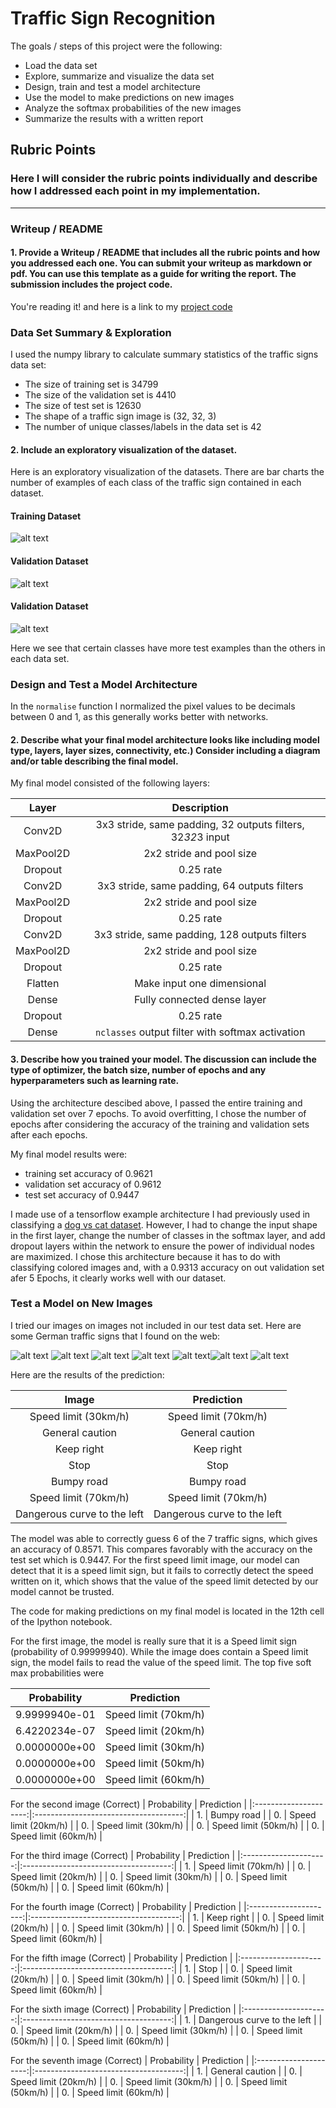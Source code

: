 # **Traffic Sign Recognition** 

The goals / steps of this project were the following:
* Load the data set
* Explore, summarize and visualize the data set
* Design, train and test a model architecture
* Use the model to make predictions on new images
* Analyze the softmax probabilities of the new images
* Summarize the results with a written report


[//]: # (Image References)

[image1]: ./distribution_images/bar1.png "train"
[image2]: ./distribution_images/bar2.png "test"
[image3]: ./distribution_images/bar3.png "valid"
[image4]: ./test_images/30mph.jpg "30mph"
[image6]: ./test_images/general_caution2.png "General Caution 2"
[image7]: ./test_images/keep_right.jpg "Keep Right"
[image8]: ./test_images/stop.jpg "Stop"
[image9]: ./test_images/bumpy_road.jpg "Bumpy Road"
[image10]: ./test_images/images.jpg "Images"
[image11]: ./test_images/curve.png "Curve"

## Rubric Points
### Here I will consider the rubric points individually and describe how I addressed each point in my implementation.

---
### Writeup / README

#### 1. Provide a Writeup / README that includes all the rubric points and how you addressed each one. You can submit your writeup as markdown or pdf. You can use this template as a guide for writing the report. The submission includes the project code.

You're reading it! and here is a link to my [project code](./Traffic_Sign_Classifier.ipynb)

### Data Set Summary & Exploration

I used the numpy library to calculate summary statistics of the traffic
signs data set:

* The size of training set is 34799
* The size of the validation set is 4410
* The size of test set is 12630
* The shape of a traffic sign image is (32, 32, 3)
* The number of unique classes/labels in the data set is 42

#### 2. Include an exploratory visualization of the dataset.

Here is an exploratory visualization of the datasets. There are bar charts the number of examples of each class of the traffic sign contained in each dataset.

#### Training Dataset

![alt text][image1]

#### Validation Dataset
![alt text][image3]

#### Validation Dataset
![alt text][image2]

Here we see that certain classes have more test examples than the others in each data set.

### Design and Test a Model Architecture

In the `normalise` function I normalized the pixel values to be decimals between 0 and 1, as this generally works better with networks.

#### 2. Describe what your final model architecture looks like including model type, layers, layer sizes, connectivity, etc.) Consider including a diagram and/or table describing the final model.

My final model consisted of the following layers:

| Layer         		|     Description	        					                | 
|:---------------------:|:-------------------------------------------------------------:| 
| Conv2D      	        | 3x3 stride, same padding, 32 outputs filters, 32*32*3 input 	|
| MaxPool2D      	    | 2x2 stride and pool size				                        |
| Dropout       	    | 0.25 rate                 									|
| Conv2D      	        | 3x3 stride, same padding, 64 outputs filters 	                |
| MaxPool2D      	    | 2x2 stride and pool size				                        |
| Dropout       	    | 0.25 rate                 									|
| Conv2D      	        | 3x3 stride, same padding, 128 outputs filters                 |
| MaxPool2D      	    | 2x2 stride and pool size				                        |
| Dropout       	    | 0.25 rate                 									|
| Flatten       		| Make input one dimensional        		    				|
| Dense 				| Fully connected dense layer           						|
| Dropout       	    | 0.25 rate                 									|
| Dense            		|  `nclasses` output filter with softmax activation				|
 


#### 3. Describe how you trained your model. The discussion can include the type of optimizer, the batch size, number of epochs and any hyperparameters such as learning rate.

Using the architecture descibed above, I passed the entire training and validation set over 7 epochs. To avoid overfitting, I chose the number of epochs after considering the accuracy of the training and validation sets after each epochs.

My final model results were:
* training set accuracy of 0.9621
* validation set accuracy of 0.9612
* test set accuracy of 0.9447

I made use of a tensorflow example architecture I had previously used in classifying a [dog vs cat dataset](https://colab.research.google.com/github/tensorflow/examples/blob/master/courses/udacity_intro_to_tensorflow_for_deep_learning/l05c01_dogs_vs_cats_without_augmentation.ipynb#scrollTo=wqtiIPRbG4FA). However, I had to change the input shape in the first layer, change the number of classes in the softmax layer, and add dropout layers within the network to ensure the power of individual nodes are maximized. I chose this architecture because it has to do with classifying colored images and, with a 0.9313 accuracy on out validation set afer 5 Epochs, it clearly works well with our dataset.
 

### Test a Model on New Images
I tried our images on images not included in our test data set. Here are some German traffic signs that I found on the web:

![alt text][image4] ![alt text][image6] 
![alt text][image7] ![alt text][image8]
![alt text][image9]![alt text][image10]
![alt text][image11]

Here are the results of the prediction:

| Image			             |     Prediction	        					| 
|:--------------------------:|:--------------------------------------------:| 
| Speed limit (30km/h) 	     | Speed limit (70km/h)  						|
| General caution            | General caution                              |
| Keep right			     | Keep right          							|
| Stop                       | Stop                                         |
| Bumpy road    		     | Bumpy road									|
| Speed limit (70km/h)	     | Speed limit (70km/h)			 				|
| Dangerous curve to the left| Dangerous curve to the left                  |

The model was able to correctly guess 6 of the 7 traffic signs, which gives an accuracy of 0.8571. This compares favorably with the accuracy on the test set which is 0.9447. For the first speed limit image, our model can detect that it is a speed limit sign, but it fails to correctly detect the speed written on it, which shows that the value of the speed limit detected by our model cannot be trusted.

The code for making predictions on my final model is located in the 12th cell of the Ipython notebook.

For the first image, the model is really sure that it is a Speed limit sign (probability of 0.99999940). While the image does contain a Speed limit sign, the model fails to read the value of the speed limit. The top five soft max probabilities were

| Probability         	|     Prediction	  					| 
|:---------------------:|:-------------------------------------:| 
| 9.9999940e-01       			| Speed limit (70km/h)   			    | 
| 6.4220234e-07    				| Speed limit (20km/h)					|
| 0.0000000e+00					| Speed limit (30km/h)					|
| 0.0000000e+00	      			| Speed limit (50km/h)					|
| 0.0000000e+00				    | Speed limit (60km/h)      		    |

For the second image (Correct)
| Probability         	|     Prediction       					| 
|:---------------------:|:-------------------------------------:| 
| 1.       			    | Bumpy road          	            	| 
| 0.    				| Speed limit (20km/h)					|
| 0.					| Speed limit (30km/h)					|
| 0.	      			| Speed limit (50km/h)					|
| 0.				    | Speed limit (60km/h)      			|

For the third image (Correct)
| Probability         	|     Prediction	  					| 
|:---------------------:|:-------------------------------------:| 
| 1.       			    | Speed limit (70km/h)          		| 
| 0.    				| Speed limit (20km/h)					|
| 0.					| Speed limit (30km/h)					|
| 0.	      			| Speed limit (50km/h)					|
| 0.				    | Speed limit (60km/h)      			|

For the fourth image (Correct)
| Probability         	|     Prediction	  					| 
|:---------------------:|:-------------------------------------:| 
| 1.       		    	| Keep right         	            	| 
| 0.    				| Speed limit (20km/h)					|
| 0.					| Speed limit (30km/h)					|
| 0.	      			| Speed limit (50km/h)					|
| 0.				    | Speed limit (60km/h)      			|

For the fifth image (Correct)
| Probability         	|     Prediction	  					| 
|:---------------------:|:-------------------------------------:| 
| 1.       			    | Stop          		                | 
| 0.    				| Speed limit (20km/h)					|
| 0.					| Speed limit (30km/h)					|
| 0.	      			| Speed limit (50km/h)					|
| 0.				    | Speed limit (60km/h)      			|

For the sixth image (Correct)
| Probability         	|     Prediction	  					| 
|:---------------------:|:-------------------------------------:| 
| 1.       		    	| Dangerous curve to the left     		| 
| 0.    				| Speed limit (20km/h)					|
| 0.					| Speed limit (30km/h)					|
| 0.	      			| Speed limit (50km/h)					|
| 0.				    | Speed limit (60km/h)      			|

For the seventh image (Correct)
| Probability         	|     Prediction	  					| 
|:---------------------:|:-------------------------------------:| 
| 1.       			    | General caution                  		| 
| 0.    				| Speed limit (20km/h)					|
| 0.					| Speed limit (30km/h)					|
| 0.	      			| Speed limit (50km/h)					|
| 0.				    | Speed limit (60km/h)      			|